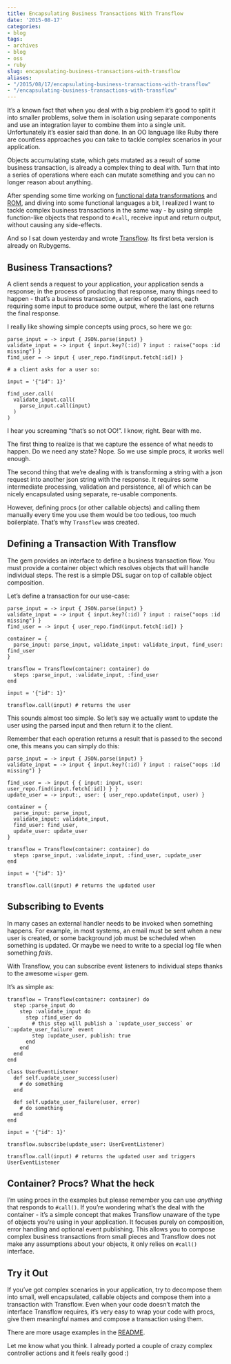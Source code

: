 ```yaml
---
title: Encapsulating Business Transactions With Transflow
date: '2015-08-17'
categories:
- blog
tags:
- archives
- blog
- oss
- ruby
slug: encapsulating-business-transactions-with-transflow
aliases:
- "/2015/08/17/encapsulating-business-transactions-with-transflow"
- "/encapsulating-business-transactions-with-transflow"
---
```


It’s a known fact that when you deal with a big problem it’s good to split it into smaller problems, solve them in isolation using separate components and use an integration layer to combine them into a single unit. Unfortunately it’s easier said than done. In an OO language like Ruby there are countless approaches you can take to tackle complex scenarios in your application.

Objects accumulating state, which gets mutated as a result of some business transaction, is already a complex thing to deal with. Turn that into a series of operations where each can mutate something and you can no longer reason about anything.

After spending some time working on [functional data transformations](/2015/04/16/introducing-transproc-functional-data-transformations-for-ruby.html) and [ROM](http://rom-rb.org), and diving into some functional languages a bit, I realized I want to tackle complex business transactions in the same way - by using simple function-like objects that respond to `#call`, receive input and return output, without causing any side-effects.

And so I sat down yesterday and wrote [Transflow](https://github.com/solnic/transflow). Its first beta version is already on Rubygems.

## Business Transactions?

A client sends a request to your application, your application sends a response; in the process of producing that response, many things need to happen - that’s a business transaction, a series of operations, each requiring some input to produce some output, where the last one returns the final response.

I really like showing simple concepts using procs, so here we go:

```generic
parse_input = -> input { JSON.parse(input) }
validate_input = -> input { input.key?(:id) ? input : raise("oops :id missing") }
find_user = -> input { user_repo.find(input.fetch[:id]) }

# a client asks for a user so:

input = '{"id": 1}'

find_user.call(
  validate_input.call(
    parse_input.call(input)
  )
)

```

I hear you screaming “that’s so not OO!”. I know, right. Bear with me.

The first thing to realize is that we capture the essence of what needs to happen. Do we need any state? Nope. So we use simple procs, it works well enough.

The second thing that we’re dealing with is transforming a string with a json request into another json string with the response. It requires some intermediate processing, validation and persistence, all of which can be nicely encapsulated using separate, re-usable components.

However, defining procs (or other callable objects) and calling them manually every time you use them would be too tedious, too much boilerplate. That’s why `Transflow` was created.

## Defining a Transaction With Transflow

The gem provides an interface to define a business transaction flow. You must provide a container object which resolves objects that will handle individual steps. The rest is a simple DSL sugar on top of callable object composition.

Let’s define a transaction for our use-case:

```generic
parse_input = -> input { JSON.parse(input) }
validate_input = -> input { input.key?(:id) ? input : raise("oops :id missing") }
find_user = -> input { user_repo.find(input.fetch[:id]) }

container = {
  parse_input: parse_input, validate_input: validate_input, find_user: find_user
}

transflow = Transflow(container: container) do
  steps :parse_input, :validate_input, :find_user
end

input = '{"id": 1}'

transflow.call(input) # returns the user

```

This sounds almost too simple. So let’s say we actually want to update the user using the parsed input and then return it to the client.

Remember that each operation returns a result that is passed to the second one, this means you can simply do this:

```generic
parse_input = -> input { JSON.parse(input) }
validate_input = -> input { input.key?(:id) ? input : raise("oops :id missing") }

find_user = -> input { { input: input, user: user_repo.find(input.fetch[:id]) } }
update_user = -> input:, user: { user_repo.update(input, user) }

container = {
  parse_input: parse_input,
  validate_input: validate_input,
  find_user: find_user,
  update_user: update_user
}

transflow = Transflow(container: container) do
  steps :parse_input, :validate_input, :find_user, :update_user
end

input = '{"id": 1}'

transflow.call(input) # returns the updated user

```

## Subscribing to Events

In many cases an external handler needs to be invoked when something happens. For example, in most systems, an email must be sent when a new user is created, or some background job must be scheduled when something is updated. Or maybe we need to write to a special log file when something _fails_.

With Transflow, you can subscribe event listeners to individual steps thanks to the awesome `wisper` gem.

It’s as simple as:

```generic
transflow = Transflow(container: container) do
  step :parse_input do
    step :validate_input do
      step :find_user do
        # this step will publish a `:update_user_success` or `:update_user_failure` event
        step :update_user, publish: true
      end
    end
  end
end

class UserEventListener
  def self.update_user_success(user)
    # do something
  end

  def self.update_user_failure(user, error)
    # do something
  end
end

input = '{"id": 1}'

transflow.subscribe(update_user: UserEventListener)

transflow.call(input) # returns the updated user and triggers UserEventListener

```

## Container? Procs? What the heck

I’m using procs in the examples but please remember you can use _anything_ that responds to `#call()`. If you’re wondering what’s the deal with the container - it’s a simple concept that makes Transflow unaware of the type of objects you’re using in your application. It focuses purely on composition, error handling and optional event publishing. This allows you to compose complex business transactions from small pieces and Transflow does not make any assumptions about your objects, it only relies on `#call()` interface.

## Try it Out

If you’ve got complex scenarios in your application, try to decompose them into small, well encapsulated, callable objects and compose them into a transaction with Transflow. Even when your code doesn’t match the interface Transflow requires, it’s very easy to wrap your code with procs, give them meaningful names and compose a transaction using them.

There are more usage examples in the [README](https://github.com/solnic/transflow#synopsis).

Let me know what you think. I already ported a couple of crazy complex controller actions and it feels really good :)
